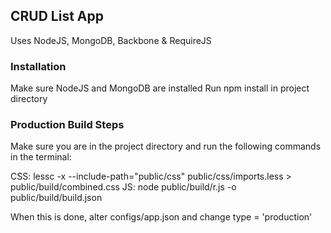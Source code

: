 ## CRUD List App

Uses NodeJS, MongoDB, Backbone & RequireJS

### Installation

Make sure NodeJS and MongoDB are installed
Run npm install in project directory

### Production Build Steps

Make sure you are in the project directory and run the following commands in the terminal:

CSS: lessc -x --include-path="public/css" public/css/imports.less > public/build/combined.css
JS: node public/build/r.js -o public/build/build.json

When this is done, alter configs/app.json and change type = 'production'